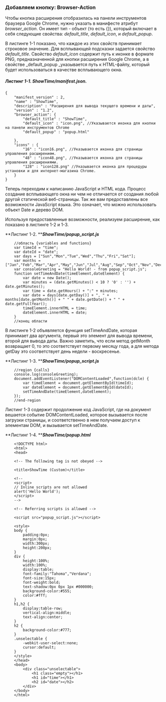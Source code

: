 ### Добавляем кнопку: Browser-Action

Чтобы кнопка расширения отобразилась на панели инструментов браузера Google Chrome, нужно указать в манифесте атрибут _browser\_action_. Он имеет тип - объект \(то есть {}\), который включает в себя следующие свойства: _default\_title_, _default\_icon_, и _default\_popup_.

В листинге 1-1 показано, что каждое из этих свойств принимает строковое значение. Для всплывающей подсказки задается свойство _default\_title_. Свойство _default\_icon_ содержит путь к иконке в формате PNG, предназначенной для кнопки расширения Google Chrome, а в свойстве _default\_popup _указывается путь к HTML-файлу, который будет использоваться в качестве всплывающего окна.

##### Листинг 1-1. _ShowTime/manifest.json._

```
{
    "manifest_version" : 2,
    "name" : "ShowTime",
    "description" : "Расширения для вывода текущего времени и даты",
    "version" : "1.2",
    "browser_action": {
        "default_title" : "ShowTime",
        "default_icon" : "icon.png", //Указывается иконка для кнопки на панели инструментов Chrome
        "default_popup" : "popup.html"

    },
    "icons" : {
        "16" : "icon16.png", //Указывается иконка для страницы управления расширением.
        "48" : "icon48.png", //Указывается иконка для страницы управления расширениями.
        "128" : "icon128.png" //Указывается иконка для процедуры установки и для интернет-магазина Chrome.
    }
}
```

Теперь переходим к написанию JavaScript и HTML кода. Процесс создание всплывающего окна ни чем не отличается от создания любой другой статической веб-страницы. Так же вам предоставлены все возможности JavaScript языка. Это означает, что можно использовать объект Date и дерево DOM.

Используя предоставленные возможности, реализуем расширение, как показано в листинге 1-2 и 1-3.

**Листинг 1-2. **_**ShowTime/popup\_script.js**_

```
    //область {variables and functions}
    var timeId = "time";
    var dateId = "date";
    var days = ["Sun","Mon","Tue","Wed","Thu","Fri","Sat"];
    var months = ["Jan","Feb","Mar","Apr","May","Jun","Jul","Aug","Sep","Oct","Nov","Dec"];
    var consoleGreeting = "Hello World! - from popup_script.js";
    function setTimeAndDate(timeElement,dateElement) {
        var date = new Date();
        var minutes = (date.getMinutes() < 10 ? '0' : '') + date.getMinutes();
        var time = date.getHours() + ":" + minutes;
        var date = days[date.getDay()] + ", " + months[date.getMonth()] + " " + date.getDate() + " " + date.getFullYear();
        timeElement.innerHTML = time;
        dateElement.innerHTML = date;
    }
    //конец области
```

В листинге 1-2 объявляется функция setTimeAndDate, которая принимает два аргумента, первый это элемент для вывода времени, второй для вывода даты. Важно заметить, что если метод getMonth возвращает 0, то это соответствует первому месяцу года, а для метода getDay это соответствует день недели - воскресенье.

**Листинг 1-3. **_**ShowTime/popup\_script.js**_

```
    //region {calls}
    console.log(consoleGreeting);
    document.addEventListener("DOMContentLoaded",function(dcle) {
        var timeElement = document.getElementById(timeId);
        var dateElement = document.getElementById(dateId);
        setTimeAndDate(timeElement,dateElement);
    });
    //end-region
```

Листинг 1-3 содержит продолжение код JavaScript, где на документ вешается событие DOMContentLoaded, которое вызывается после загрузки страницы, и соответственно в нем получаем доступ к элементам DOM, и вызывается setTimeAndDate.

**Листинг 1-4. **_**ShowTime/popup.html**_

```
    <!DOCTYPE html>
    <html>
    <head>

    <!-- The following tag is not obeyed -->

    <title>ShowTime (Custom)</title>

    <!--
    <script>
    // Inline scripts are not allowed
    alert('Hello World');
    </script>
    -->

    <!-- Referring scripts is allowed -->

    <script src="popup_script.js"></script>

    <style>
    body {
        padding:0px;
        margin:0px;
        width:300px;
        height:200px;
    }
    div {
        height:100%;
        width:100%;
        display:table;
        font-family:"Tahoma","Verdana";
        font-size:15px;
        font-weight:bold;
        text-shadow:0px 0px 1px #000000;
        background-color:#555;
        color:#fff;
    }
    h1,h2 {
        display:table-row;
        vertical-align:middle;
        text-align:center;
    }
    h2 {
        background-color:#777;
    }
    .unselectable {
        -webkit-user-select:none;
        cursor:default;
    }
    </style>
    </head>
    <body>
        <div class="unselectable">
            <h1 class="empty"></h1>
            <h1 id="time"></h1>
            <h2 id="date"></h2>
        </div>
    </body>
    </html>
```


